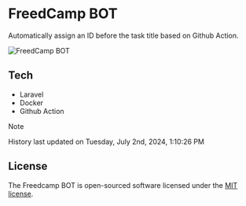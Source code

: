 # FreedCamp BOT

Automatically assign an ID before the task title based on Github Action.

![FreedCamp BOT](https://repository-images.githubusercontent.com/737932867/7d34798b-2680-471c-b089-a78a718d3d6a)

## Tech

- Laravel
- Docker
- Github Action

> [!NOTE]  
> History last updated on Tuesday, July 2nd, 2024, 1:10:26 PM

## License

The Freedcamp BOT is open-sourced software licensed under the [MIT license](https://opensource.org/licenses/MIT).
